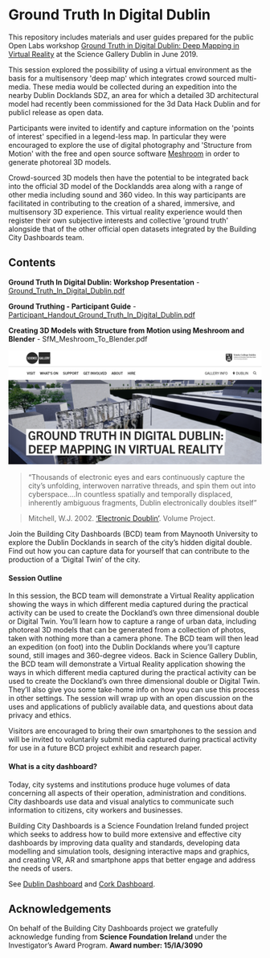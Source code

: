 # Ground Truth In Digital Dublin

This repository includes materials and user guides prepared for the public Open Labs workshop [Ground Truth in Digital Dublin: Deep Mapping in Virtual Reality](https://dublin.sciencegallery.com/events/2019/05/groundtruthdigitaldublindeepmappingvirtualreality) at the Science Gallery Dublin in June 2019.

This session explored the possibility of using a virtual environment as the basis for a multisensory 'deep map' which integrates crowd sourced multi-media. These media would be collected during an expedition into the nearby Dublin Docklands SDZ, an area for which a detailed 3D architectural model had recently been commissioned for the 3d Data Hack Dublin and for publicl release as open data. 

Participants were invited to identify and capture information on the 'points of interest' specified in a legend-less map. In particular they were encouraged to explore the use of digital photography and 'Structure from Motion' with the free and open source software [Meshroom](https://alicevision.github.io/) in order to generate photoreal 3D models. 

Crowd-sourced 3D models then have the potential to be integrated back into the official 3D model of the Docklandds area along with a range of other media including sound and 360 video. In this way participants are facilitated in contributing to the creation of a shared, immersive, and multisensory 3D experience. This virtual reality experience would then register their own subjective interests and collective 'ground truth' alongside that of the other official open datasets integrated by the Building City Dashboards team.

## Contents

**Ground Truth In Digital Dublin: Workshop Presentation** - [Ground_Truth_In_Digital_Dublin.pdf](https://github.com/virtualarchitectures/Ground_Truth_In_Digital_Dublin/blob/master/Ground_Truth_In_Digital_Dublin.pdf)

**Ground Truthing - Participant Guide** - [Participant_Handout_Ground_Truth_In_Digital_Dublin.pdf](https://github.com/virtualarchitectures/Ground_Truth_In_Digital_Dublin/blob/master/Participant_Handout_Ground_Truth_In_Digital_Dublin.pdf)

**Creating 3D Models with Structure from Motion using Meshroom and Blender** - SfM_Meshroom_To_Blender.pdf

![Ground Truth in Digital Dublin: Deep Mapping in Virtual Reality](images/Ground_Truth_In_Digital_Dublin.PNG)

> “Thousands of electronic eyes and ears continuously capture the city’s unfolding, interwoven narrative threads, and spin them out into cyberspace….In countless spatially and temporally displaced, inherently ambiguous fragments, Dublin electronically doubles itself”

> Mitchell, W.J. 2002. [‘Electronic Doublin’](http://volumeproject.org/electronic-doublin/). Volume Project.

Join the Building City Dashboards (BCD) team from Maynooth University to explore the Dublin Docklands in search of the city’s hidden digital double.  Find out how you can capture data for yourself that can contribute to the production of a ‘Digital Twin’ of the city. 

#### Session Outline

In this session, the BCD team will demonstrate a Virtual Reality application showing the ways in which different media captured during the practical activity can be used to create the Dockland’s own three dimensional double or Digital Twin. You’ll learn how to capture a range of urban data, including photoreal 3D models that can be generated from a collection of photos, taken with nothing more than a camera phone. The BCD team will then lead an expedition (on foot) into the Dublin Docklands where you’ll capture sound, still images and 360-degree videos. Back in Science Gallery Dublin, the BCD team will demonstrate a Virtual Reality application showing the ways in which different media captured during the practical activity can be used to create the Dockland’s own three dimensional double or Digital Twin. They’ll also give you some take-home info on how you can use this process in other settings. The session will wrap up with an open discussion on the uses and applications of publicly available data, and questions about data privacy and ethics.

Visitors are encouraged to bring their own smartphones to the session and will be invited to voluntarily submit media captured during practical activity for use in a future BCD project exhibit and research paper.

#### What is a city dashboard?

Today, city systems and institutions produce huge volumes of data concerning all aspects of their operation, administration and
conditions. City dashboards use data and visual analytics to communicate such information to citizens, city workers and businesses.

Building City Dashboards is a Science Foundation Ireland funded project which seeks to address how to build more extensive and effective city dashboards by improving data quality and standards, developing data modelling and simulation tools, designing interactive maps and graphics, and creating VR, AR and smartphone apps that better engage and address the needs of users.
                            
See [Dublin Dashboard](www.dublindashboard.ie) and [Cork Dashboard](http://www.corkdashboard.ie). 

## Acknowledgements
On behalf of the Building City Dashboards project we gratefully acknowledge funding from **Science Foundation Ireland** under the Investigator’s Award Program. **Award number: 15/IA/3090**
